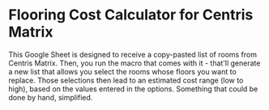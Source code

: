 # Flooring Cost Calculator for Centris Matrix
This Google Sheet is designed to receive a copy-pasted list of rooms from Centris Matrix. Then, you run the macro that comes with it - that'll generate a new list that allows you select the rooms whose floors you want to replace. Those selections then lead to an estimated cost range (low to high), based on the values entered in the options. Something that could be done by hand, simplified.
